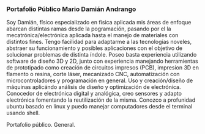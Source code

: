 ### Portafolio Público Mario Damián Andrango


Soy Damián, físico especializado en física aplicada mis áreas de enfoque abarcan distintas ramas desde la pogramación, pasando por el la mecatrónica/electrónica aplicada hasta el manejo de materiales con distintos fines. Tengo facilidad para adaptarme a las tecnologías noveles, abstraer su funcionamiento y posibles aplicaciones con el objetivo de solucionar problemas de distinta índole. Poseo basta experiencia utilizando software de diseño 3D y 2D, junto con experiencia manejando herramientas de prototipado como creación de circuitos impresos (PCB), impresion 3D en flamento o resina, corte láser, mecanizado CNC, automatización con microcontroladores y programación en general. Uso y creación/diseño de máquinas aplicándo análisis de diseño y optimización de electrónica. Conocedor de electrónica digital y analógica, creo sensores y adapto electrónica fomentando la reutilización de la misma. Conozco a profunidad ubuntu basado en linux y puedo manejar computadores desde el terminal usando shell. 

Portafolio público. General. 
